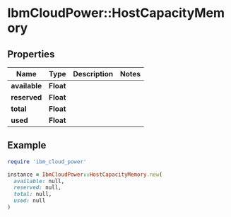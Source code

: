 # IbmCloudPower::HostCapacityMemory

## Properties

| Name | Type | Description | Notes |
| ---- | ---- | ----------- | ----- |
| **available** | **Float** |  |  |
| **reserved** | **Float** |  |  |
| **total** | **Float** |  |  |
| **used** | **Float** |  |  |

## Example

```ruby
require 'ibm_cloud_power'

instance = IbmCloudPower::HostCapacityMemory.new(
  available: null,
  reserved: null,
  total: null,
  used: null
)
```

